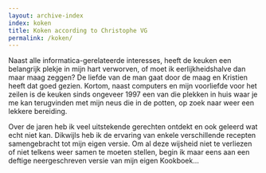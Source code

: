 ```yaml
---
layout: archive-index
index: koken
title: Koken according to Christophe VG
permalink: /koken/
---
```


Naast alle informatica-gerelateerde interesses, heeft de keuken een belangrijk
plekje in mijn hart verworven, of moet ik eerlijkheidshalve dan maar maag
zeggen? De liefde van de man gaat door de maag en Kristien heeft dat goed
gezien. Kortom, naast computers en mijn voorliefde voor het zeilen is de keuken
sinds ongeveer 1997 een van die plekken in huis waar je me kan terugvinden met
mijn neus die in de potten, op zoek naar weer een lekkere bereiding.

Over de jaren heb ik veel uitstekende gerechten ontdekt en ook geleerd wat echt
niet kan. Dikwijls heb ik de ervaring van enkele verschillende recepten
samengebracht tot mijn eigen versie. Om al deze wijsheid niet te verliezen of
niet telkens weer samen te moeten stellen, begin ik maar eens aan een deftige
neergeschreven versie van mijn eigen Kookboek...

